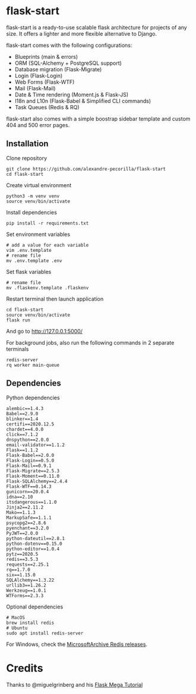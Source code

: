 # flask-start
flask-start is a ready-to-use scalable flask architecture for projects of any size. 
It offers a lighter and more flexible alternative to Django.


flask-start comes with the following configurations:

- Blueprints (main & errors)
- ORM (SQL-Alchemy + PostgreSQL support)
- Database migration (Flask-Migrate)
- Login (Flask-Login)
- Web Forms (Flask-WTF)
- Mail (Flask-Mail)
- Date & Time rendering (Moment.js & Flask-JS)
- I18n and L10n (Flask-Babel & Simplified CLI commands)
- Task Queues (Redis & RQ)

flask-start also comes with a simple boostrap sidebar template and custom 404 and 500 error pages.

## Installation

Clone repository
```
git clone https://github.com/alexandre-pecorilla/flask-start
cd flask-start
```

Create virtual environment
```
python3 -m venv venv
source venv/bin/activate
```

Install dependencies
```
pip install -r requirements.txt
```

Set environment variables
```
# add a value for each variable
vim .env.template
# rename file
mv .env.template .env
```

Set flask variables
```
# rename file
mv .flaskenv.template .flaskenv
```

Restart terminal then launch application
```
cd flask-start
source venv/bin/activate
flask run
```
And go to http://127.0.0.1:5000/

For background jobs, also run the following commands in 2 separate terminals
```
redis-server
rq worker main-queue
```

## Dependencies

Python dependencies
```
alembic==1.4.3
Babel==2.9.0
blinker==1.4
certifi==2020.12.5
chardet==4.0.0
click==7.1.2
dnspython==2.0.0
email-validator==1.1.2
Flask==1.1.2
Flask-Babel==2.0.0
Flask-Login==0.5.0
Flask-Mail==0.9.1
Flask-Migrate==2.5.3
Flask-Moment==0.11.0
Flask-SQLAlchemy==2.4.4
Flask-WTF==0.14.3
gunicorn==20.0.4
idna==2.10
itsdangerous==1.1.0
Jinja2==2.11.2
Mako==1.1.3
MarkupSafe==1.1.1
psycopg2==2.8.6
pyenchant==3.2.0
PyJWT==2.0.0
python-dateutil==2.8.1
python-dotenv==0.15.0
python-editor==1.0.4
pytz==2020.5
redis==3.5.3
requests==2.25.1
rq==1.7.0
six==1.15.0
SQLAlchemy==1.3.22
urllib3==1.26.2
Werkzeug==1.0.1
WTForms==2.3.3
```

Optional dependencies
```
# MacOS
brew install redis
# Ubuntu
sudo apt install redis-server
```
For Windows, check the [MicrosoftArchive Redis releases](https://github.com/MicrosoftArchive/redis/releases).

# Credits
Thanks to @miguelgrinberg and his [Flask Mega Tutorial](https://blog.miguelgrinberg.com/post/the-flask-mega-tutorial-part-i-hello-world)
